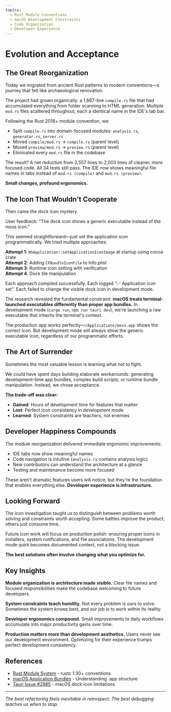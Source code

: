 ```yaml
---
topics:
  - Rust Module Conventions
  - macOS Development Constraints
  - Code Organization
  - Developer Experience
---
```


# Evolution and Acceptance

## The Great Reorganization

Today we migrated from ancient Rust patterns to modern conventions—a journey that felt like archaeological renovation.

The project had grown organically: a 1,667-line `compile.rs` file that had accumulated everything from folder scanning to HTML generation. Multiple `mod.rs` files scattered throughout, each a identical name in the IDE's tab bar.

Following the Rust 2018+ module convention, we:
- Split `compile.rs` into domain-focused modules: `analysis.rs`, `generator.rs`, `server.rs`
- Moved `compile/mod.rs` → `compile.rs` (parent level)
- Moved `preview/mod.rs` → `preview.rs` (parent level)
- Eliminated every `mod.rs` file in the codebase

The result? A net reduction from 2,557 lines to 2,003 lines of cleaner, more focused code. All 34 tests still pass. The IDE now shows meaningful file names in tabs instead of `mod.rs (compile)` and `mod.rs (preview)`.

**Small changes, profound ergonomics.**

## The Icon That Wouldn't Cooperate

Then came the dock icon mystery.

User feedback: "The dock icon shows a generic executable instead of the moss icon."

This seemed straightforward—just set the application icon programmatically. We tried multiple approaches:

**Attempt 1**: `NSApplication::setApplicationIconImage` at startup using cocoa crate  
**Attempt 2**: Adding `CFBundleIconFile` to Info.plist  
**Attempt 3**: Runtime icon setting with verification  
**Attempt 4**: Dock tile manipulation

Each approach compiled successfully. Each logged "✅ Application icon set". Each failed to change the visible dock icon in development mode.

The research revealed the fundamental constraint: **macOS treats terminal-launched executables differently than proper app bundles.** In development mode (`cargo run`, `npm run tauri dev`), we're launching a raw executable that inherits the terminal's context.

The production app works perfectly—`/Applications/moss.app` shows the correct icon. But development mode will always show the generic executable icon, regardless of our programmatic efforts.

## The Art of Surrender

Sometimes the most valuable lesson is learning what not to fight.

We could have spent days building elaborate workarounds: generating development-time app bundles, complex build scripts, or runtime bundle manipulation. Instead, we chose acceptance.

**The trade-off was clear:**
- **Gained**: Hours of development time for features that matter
- **Lost**: Perfect icon consistency in development mode
- **Learned**: System constraints are teachers, not enemies

## Developer Happiness Compounds

The module reorganization delivered immediate ergonomic improvements:
- IDE tabs now show meaningful names
- Code navigation is intuitive (`analysis.rs` contains analysis logic)
- New contributors can understand the architecture at a glance
- Testing and maintenance become more focused

These aren't dramatic features users will notice, but they're the foundation that enables everything else. **Developer experience is infrastructure.**

## Looking Forward

The icon investigation taught us to distinguish between problems worth solving and constraints worth accepting. Some battles improve the product; others just consume time.

Future icon work will focus on production polish: ensuring proper icons in installers, system notifications, and file associations. The development mode quirk becomes documented context, not a blocking issue.

**The best solutions often involve changing what you optimize for.**

## Key Insights

**Module organization is architecture made visible.** Clear file names and focused responsibilities make the codebase welcoming to future developers.

**System constraints teach humility.** Not every problem is ours to solve. Sometimes the system knows best, and our job is to work within its reality.

**Developer ergonomics compound.** Small improvements to daily workflows accumulate into major productivity gains over time.

**Production matters more than development aesthetics.** Users never see our development environment. Optimizing for their experience trumps perfect development consistency.

## References

- [Rust Module System](https://doc.rust-lang.org/reference/items/modules.html) - rustc 1.30+ conventions
- [macOS Application Bundles](https://developer.apple.com/library/archive/documentation/CoreFoundation/Conceptual/CFBundles/BundleTypes/BundleTypes.html) - Understanding .app structure
- [Tauri Issue #2985](https://github.com/tauri-apps/tauri/issues/2985) - macOS dock icon limitations

---

*The best refactoring feels inevitable in retrospect. The best debugging teaches us when to stop.*